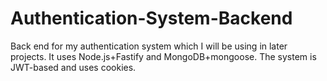 # Authentication-System-Backend
Back end for my authentication system which I will be using in later projects. It uses Node.js+Fastify and MongoDB+mongoose. The system is JWT-based and uses cookies.
